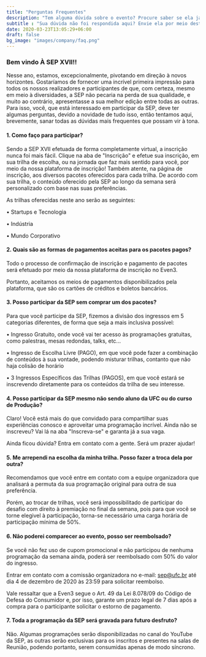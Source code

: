 ```yaml
---
title: "Perguntas Frequentes"
description: "Tem alguma dúvida sobre o evento? Procure saber se ela já não está respondida aqui."
subtitle : "Sua dúvida não foi respondida aqui? Envie ela por meio deste formulário: https://forms.gle/kgcus3HgNSr3kt6c9"
date: 2020-03-23T13:05:29+06:00
draft: false
bg_image: "images/company/faq.png"
---
```


### Bem vindo À SEP XVII!!

Nesse ano, estamos, excepcionalmente, pivotando em direção à novos horizontes. Gostaríamos de fornecer uma incrível
primeira impressão para todos os nossos realizadores e participantes de que, com certeza, mesmo em meio à diversidades,
a SEP não pecaria na perda de sua qualidade, e muito ao contrário, apresentasse a sua melhor edição entre todas as outras.
Para isso, você, que está interessado em participar da SEP, deve ter algumas perguntas, devido a novidade de tudo isso, então tentamos aqui,
brevemente, sanar todas as dúvidas mais frequentes que possam vir à tona.

#### 1. Como faço para participar?

Sendo a SEP XVII efetuada de forma completamente virtual, a inscrição nunca foi mais fácil. Clique na aba de "Inscrição" e efetue
sua inscrição, em sua trilha de escolha, ou na jornada que faz mais sentido para você, por meio da nossa plataforma de inscrição! Também atente, na página de inscrição, aos diversos
pacotes oferecidos para cada trilha.
De acordo com sua trilha, o conteúdo oferecido pela SEP ao longo da semana será personalizado com base nas suas preferências.


As trilhas oferecidas neste ano serão as seguintes:


• Startups e Tecnologia


• Indústria


• Mundo Corporativo

#### 2. Quais são as formas de pagamentos aceitas para os pacotes pagos?

Todo o processo de confirmação de inscrição e pagamento de pacotes será efetuado por meio da nossa plataforma de inscrição no Even3.


Portanto, aceitamos os meios de pagamentos disponibilizados pela plataforma, que são os cartões de créditos e boletos bancários.

#### 3. Posso participar da SEP sem comprar um dos pacotes?

Para que você participe da SEP, fizemos a divisão dos ingressos em 5 categorias diferentes, de forma que seja a mais inclusiva possível:


• Ingresso Gratuito, onde você vai ter acesso às programações gratuitas, como palestras, mesas redondas, talks, etc...


• Ingresso de Escolha Livre (PAGO), em que você pode fazer a combinação de conteúdos à sua vontade, podendo misturar trilhas, contanto que não haja colisão de horário


• 3 Ingressos Específicos das Trilhas (PAGOS), em que você estará se inscrevendo diretamente para os conteúdos da trilha de seu interesse.

#### 4. Posso participar da SEP mesmo não sendo aluno da UFC ou do curso de Produção?

Claro! Você está mais do que convidado para compartilhar suas experiências conosco e aproveitar uma programação incrível.
Ainda não se inscreveu? Vai lá na aba "Inscreva-se" e garanta já a sua vaga.

Ainda ficou dúvida? Entra em contato com a gente. Será um prazer ajudar!

#### 5. Me arrependi na escolha da minha trilha. Posso fazer a troca dela por outra?

Recomendamos que você entre em contato com a equipe organizadora que analisará a permuta da sua programação original para outra de sua preferência.


Porém, ao trocar de trilhas, você será impossibilitado de participar do desafio com direito à premiação no final da semana, pois para que você se torne elegivel
à participação, torna-se necessário uma carga horária de participação mínima de 50%.

#### 6. Não poderei comparecer ao evento, posso ser reembolsado?

Se você não fez uso de cupom promocional e não participou de nenhuma programação da semana ainda, poderá ser reembolsado com 50% do valor do ingresso.


Entrar em contato com a comissão organizadora no e-mail: sep@ufc.br até dia 4 de dezembro de 2020 às 23:59 para solicitar reembolso. 


Vale ressaltar que a Even3 segue o Art. 49 da Lei 8.078/09 do Código de Defesa do Consumidor e, por isso, garante um prazo legal de 7 dias após a compra para o participante solicitar o estorno de pagamento.

#### 7. Toda a programação da SEP será gravada para futuro desfruto?

Não. Algumas programações serão disponibilizadas no canal do YouTube da SEP, as outras serão exclusivas para os inscritos e presentes na salas de Reunião, podendo portanto, serem consumidas apenas de modo síncrono. 
  